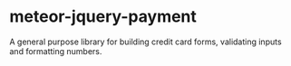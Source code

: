 meteor-jquery-payment
=====================

A general purpose library for building credit card forms, validating inputs and formatting numbers.
